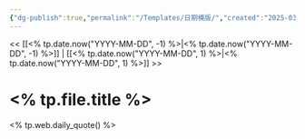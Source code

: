 ```yaml
---
{"dg-publish":true,"permalink":"/Templates/日期模版/","created":"2025-03-20T01:43:11.202+08:00","updated":"2025-03-20T20:57:17.393+08:00"}
---
```


<< [[<% tp.date.now("YYYY-MM-DD", -1) %>\|<% tp.date.now("YYYY-MM-DD", -1) %>]] | [[<% tp.date.now("YYYY-MM-DD", 1) %>\|<% tp.date.now("YYYY-MM-DD", 1) %>]] >>
# <% tp.file.title %>
<% tp.web.daily_quote() %>